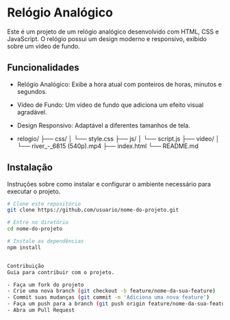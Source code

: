# Relógio Analógico

Este é um projeto de um relógio analógico desenvolvido com HTML, CSS e JavaScript. O relógio possui um design moderno e responsivo, exibido sobre um vídeo de fundo.

## Funcionalidades

- Relógio Analógico: Exibe a hora atual com ponteiros de horas, minutos e segundos.
- Vídeo de Fundo: Um vídeo de fundo que adiciona um efeito visual agradável.
- Design Responsivo: Adaptável a diferentes tamanhos de tela.

- relogio/
├── css/
│   └── style.css
├── js/
│   └── script.js
├── video/
│   └── river_-_6815 (540p).mp4
├── index.html
└── README.md


## Instalação
Instruções sobre como instalar e configurar o ambiente necessário para executar o projeto.

```bash
# Clone este repositório
git clone https://github.com/usuario/nome-do-projeto.git

# Entre no diretório
cd nome-do-projeto

# Instale as dependências
npm install


Contribuição
Guia para contribuir com o projeto.

- Faça um fork do projeto
- Crie uma nova branch (git checkout -b feature/nome-da-sua-feature)
- Commit suas mudanças (git commit -m 'Adiciona uma nova feature')
- Faça um push para a branch (git push origin feature/nome-da-sua-feature)
- Abra um Pull Request
